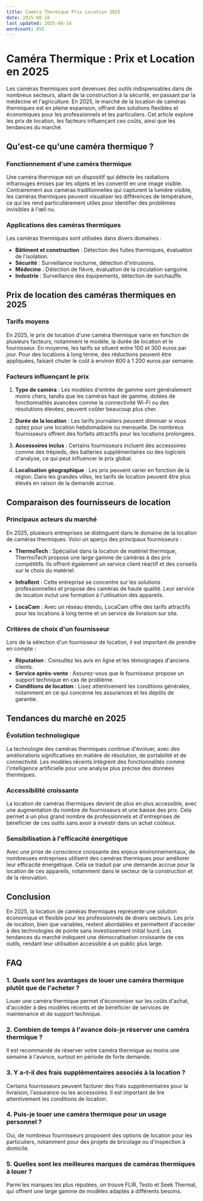 ```yaml
---
title: Caméra Thermique Prix Location 2025
date: 2025-08-18
last_updated: 2025-08-18
wordcount: 955
---
```


# Caméra Thermique : Prix et Location en 2025

Les caméras thermiques sont devenues des outils indispensables dans de nombreux secteurs, allant de la construction à la sécurité, en passant par la médecine et l'agriculture. En 2025, le marché de la location de caméras thermiques est en pleine expansion, offrant des solutions flexibles et économiques pour les professionnels et les particuliers. Cet article explore les prix de location, les facteurs influençant ces coûts, ainsi que les tendances du marché.

## Qu'est-ce qu'une caméra thermique ?

### Fonctionnement d'une caméra thermique

Une caméra thermique est un dispositif qui détecte les radiations infrarouges émises par les objets et les convertit en une image visible. Contrairement aux caméras traditionnelles qui capturent la lumière visible, les caméras thermiques peuvent visualiser les différences de température, ce qui les rend particulièrement utiles pour identifier des problèmes invisibles à l'œil nu.

### Applications des caméras thermiques

Les caméras thermiques sont utilisées dans divers domaines :

- **Bâtiment et construction** : Détection des fuites thermiques, évaluation de l'isolation.
- **Sécurité** : Surveillance nocturne, détection d'intrusions.
- **Médecine** : Détection de fièvre, évaluation de la circulation sanguine.
- **Industrie** : Surveillance des équipements, détection de surchauffe.

## Prix de location des caméras thermiques en 2025

### Tarifs moyens

En 2025, le prix de location d'une caméra thermique varie en fonction de plusieurs facteurs, notamment le modèle, la durée de location et le fournisseur. En moyenne, les tarifs se situent entre 100 et 300 euros par jour. Pour des locations à long terme, des réductions peuvent être appliquées, faisant chuter le coût à environ 600 à 1 200 euros par semaine.

### Facteurs influençant le prix

1. **Type de caméra** : Les modèles d'entrée de gamme sont généralement moins chers, tandis que les caméras haut de gamme, dotées de fonctionnalités avancées comme la connectivité Wi-Fi ou des résolutions élevées, peuvent coûter beaucoup plus cher.
   
2. **Durée de la location** : Les tarifs journaliers peuvent diminuer si vous optez pour une location hebdomadaire ou mensuelle. De nombreux fournisseurs offrent des forfaits attractifs pour les locations prolongées.

3. **Accessoires inclus** : Certains fournisseurs incluent des accessoires comme des trépieds, des batteries supplémentaires ou des logiciels d'analyse, ce qui peut influencer le prix global.

4. **Localisation géographique** : Les prix peuvent varier en fonction de la région. Dans les grandes villes, les tarifs de location peuvent être plus élevés en raison de la demande accrue.

## Comparaison des fournisseurs de location

### Principaux acteurs du marché

En 2025, plusieurs entreprises se distinguent dans le domaine de la location de caméras thermiques. Voici un aperçu des principaux fournisseurs :

- **ThermoTech** : Spécialisé dans la location de matériel thermique, ThermoTech propose une large gamme de caméras à des prix compétitifs. Ils offrent également un service client réactif et des conseils sur le choix du matériel.

- **InfraRent** : Cette entreprise se concentre sur les solutions professionnelles et propose des caméras de haute qualité. Leur service de location inclut une formation à l'utilisation des appareils.

- **LocaCam** : Avec un réseau étendu, LocaCam offre des tarifs attractifs pour les locations à long terme et un service de livraison sur site.

### Critères de choix d'un fournisseur

Lors de la sélection d'un fournisseur de location, il est important de prendre en compte :

- **Réputation** : Consultez les avis en ligne et les témoignages d'anciens clients.
- **Service après-vente** : Assurez-vous que le fournisseur propose un support technique en cas de problème.
- **Conditions de location** : Lisez attentivement les conditions générales, notamment en ce qui concerne les assurances et les dépôts de garantie.

## Tendances du marché en 2025

### Évolution technologique

La technologie des caméras thermiques continue d'évoluer, avec des améliorations significatives en matière de résolution, de portabilité et de connectivité. Les modèles récents intègrent des fonctionnalités comme l'intelligence artificielle pour une analyse plus précise des données thermiques.

### Accessibilité croissante

La location de caméras thermiques devient de plus en plus accessible, avec une augmentation du nombre de fournisseurs et une baisse des prix. Cela permet à un plus grand nombre de professionnels et d'entreprises de bénéficier de ces outils sans avoir à investir dans un achat coûteux.

### Sensibilisation à l'efficacité énergétique

Avec une prise de conscience croissante des enjeux environnementaux, de nombreuses entreprises utilisent des caméras thermiques pour améliorer leur efficacité énergétique. Cela se traduit par une demande accrue pour la location de ces appareils, notamment dans le secteur de la construction et de la rénovation.

## Conclusion

En 2025, la location de caméras thermiques représente une solution économique et flexible pour les professionnels de divers secteurs. Les prix de location, bien que variables, restent abordables et permettent d'accéder à des technologies de pointe sans investissement initial lourd. Les tendances du marché indiquent une démocratisation croissante de ces outils, rendant leur utilisation accessible à un public plus large.

## FAQ

### 1. Quels sont les avantages de louer une caméra thermique plutôt que de l'acheter ?

Louer une caméra thermique permet d'économiser sur les coûts d'achat, d'accéder à des modèles récents et de bénéficier de services de maintenance et de support technique.

### 2. Combien de temps à l'avance dois-je réserver une caméra thermique ?

Il est recommandé de réserver votre caméra thermique au moins une semaine à l'avance, surtout en période de forte demande.

### 3. Y a-t-il des frais supplémentaires associés à la location ?

Certains fournisseurs peuvent facturer des frais supplémentaires pour la livraison, l'assurance ou les accessoires. Il est important de lire attentivement les conditions de location.

### 4. Puis-je louer une caméra thermique pour un usage personnel ?

Oui, de nombreux fournisseurs proposent des options de location pour les particuliers, notamment pour des projets de bricolage ou d'inspection à domicile.

### 5. Quelles sont les meilleures marques de caméras thermiques à louer ?

Parmi les marques les plus réputées, on trouve FLIR, Testo et Seek Thermal, qui offrent une large gamme de modèles adaptés à différents besoins.